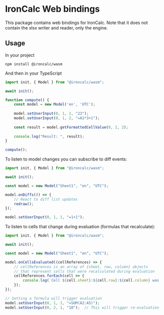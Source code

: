 # IronCalc Web bindings

This package contains web bindings for IronCalc. Note that it does not contain the xlsx writer and reader, only the engine.


## Usage

In your project

```
npm install @ironcalc/wasm
```

And then in your TypeScript

```TypeScript
import init, { Model } from "@ironcalc/wasm";

await init();

function compute() {
    const model = new Model('en', 'UTC');
    
    model.setUserInput(0, 1, 1, "23");
    model.setUserInput(0, 1, 2, "=A1*3+1");
    
    const result = model.getFormattedCellValue(0, 1, 2);
    
    console.log("Result: ", result);
}

compute();
```

To listen to model changes you can subscribe to diff events:

```TypeScript
import init, { Model } from "@ironcalc/wasm";

await init();

const model = new Model("Sheet1", "en", "UTC");

model.onDiffs(() => {
    // React to diff list updates
    redraw();
});

model.setUserInput(0, 1, 1, "=1+1");
```

To listen to cells that change during evaluation (formulas that recalculate):

```TypeScript
import init, { Model } from "@ironcalc/wasm";

await init();

const model = new Model("Sheet1", "en", "UTC");

model.onCellsEvaluated((cellReferences) => {
    // cellReferences is an array of {sheet, row, column} objects
    // that represent cells that were recalculated during evaluation
    cellReferences.forEach(cell => {
        console.log(`Cell ${cell.sheet}:${cell.row}:${cell.column} was evaluated`);
    });
});

// Setting a formula will trigger evaluation
model.setUserInput(0, 1, 1, "=SUM(A2:A5)");
model.setUserInput(0, 2, 1, "10");  // This will trigger re-evaluation of A1
```
